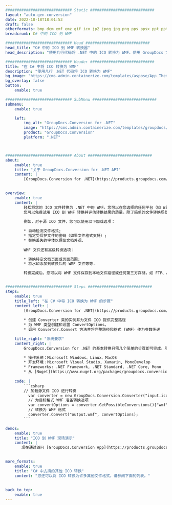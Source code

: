 ```yaml
---
############################# Static ############################
layout: "auto-gen-conversion"
date: 2022-10-18T18:01:53
draft: false
otherformats: bmp dcm emf emz gif ico jp2 jpeg jpg png pps ppsx ppt pptx psb psd svg svgz tga tif tiff webp wmf wmz
breadcrumb: C# 中的 ICO 到 WMF

############################# Head ############################
head_title: "C# 中的 ICO 到 WMF 转换器"
head_description: "使用几行代码将 .NET 中的 ICO 转换为 WMF。使用 GroupDocs 文档转换 API 转换 160 多种文件格式。"

############################# Header ############################
title: "在 C# 中将 ICO 转换为 WMF"
description: "使用几行 .NET 代码将 ICO 转换为 WMF"
bg_image: "https://cms.admin.containerize.com/templates/aspose/App_Themes/V3/images/bg/header1.png"
bg_overlay: false
button:
    enable: true

############################# SubMenu ############################
submenu:
    enable: true

    left:
        img_alt: "GroupDocs.Conversion for .NET"
        image: "https://cms.admin.containerize.com/templates/groupdocs/images/product-logos/90x90-noborder/groupdocs-conversion-net.png"
        product: "GroupDocs.Conversion"
        platform: ".NET"



############################# About ############################
about:
    enable: true
    title: "关于 GroupDocs.Conversion for .NET API"
    content: |
        [GroupDocs.Conversion for .NET](https://products.groupdocs.com/conversion/net/)可用于转换Microsoft Word、Excel、PowerPoint、PDF、Visio等格式。 GroupDocs.Conversion 是一个独立的 API，适用于需要高性能的后端和内部系统。它不依赖于任何软件，例如 Microsoft 或 Open Office。
    

overview:
    enable: true
    content: |
        轻松将您的 ICO 文件转换为 .NET 中的 WMF。您可以在您选择的任何平台（如 Windows、Linux、macOS）中仅使用几行 C# 代码行。
        您可以免费试用 ICO 到 WMF 转换并评估转换结果的质量。除了简单的文件转换场景，您还可以尝试更高级的选项来加载源 ICO 文件和保存输出 WMF 结果。 
        
        例如，对于源 ICO 文件，您可以使用以下加载选项：

        * 自动检测文件格式;
        * 指定受保护文件的密码（如果文件格式支持）;
        * 替换丢失的字体以保留文档外观.
        
        WMF 文件还有高级转换选项：

        * 转换特定文档页面或页面范围;
        * 将水印添加到转换后的 WMF 文件等等.

        转换完成后，您可以将 WMF 文件保存到本地文件路径或任何第三方存储，如 FTP、Amazon S3、Google Drive、Dropbox 等。请注意 - 将 ICO 转换为 WMF 无需安装任何额外的软件 - 如 MS Office、Open Office、Adobe Acrobat Reader 等。


############################# Steps ############################
steps:
    enable: true
    title_left: "在 C# 中将 ICO 转换为 WMF 的步骤"
    content_left: |
        [GroupDocs.Conversion for .NET](https://products.groupdocs.com/conversion/net/) 使开发人员只需几行代码即可轻松地将 ICO 文件转换为 WMF。
        
        * 创建 Converter 类的实例并为文件 ICO 提供完整路径
        * 为 WMF 类型创建和设置 ConvertOptions。
        * 调用 Converter.Convert 方法并将完整路径和格式 (WMF) 作为参数传递

    title_right: "系统要求"
    content_right: |
        GroupDocs.Conversion for .NET 的基本转换只需几个简单的步骤即可完成。所有主要平台和操作系统都支持我们的 API。在执行以下代码之前，请确保您的系统上安装了以下先决条件。

        * 操作系统：Microsoft Windows、Linux、MacOS
        * 开发环境：Microsoft Visual Studio, Xamarin, MonoDevelop
        * Frameworks: .NET Framework, .NET Standard, .NET Core, Mono
        * 从 [Nuget](https://www.nuget.org/packages/groupdocs.conversion) 获取最新的 GroupDocs.Conversion for .NET
         
    code: |
        ```csharp    
        // 加载源文件 ICO 进行转换
          var converter = new GroupDocs.Conversion.Converter("input.ico");
          // 为目标格式 WMF 准备转换选项
          var convertOptions = converter.GetPossibleConversions()["wmf"].ConvertOptions;
          // 转换为 WMF 格式
          converter.Convert("output.wmf", convertOptions);
        ```

demos:
    enable: true
    title: "ICO 到 WMF 现场演示"
    content: |
       现在通过访问 [GroupDocs.Conversion App](https://products.groupdocs.app/conversion/family) 网站将 ICO 转换为 WMF。在线演示具有以下优点
          

more_formats:
    enable: true
    title: "C# 中支持的其他 ICO 转换"
    content: "您还可以将 ICO 转换为许多其他文件格式。请参阅下面的列表。"
       
       
back_to_top:
    enable: true
---
```

